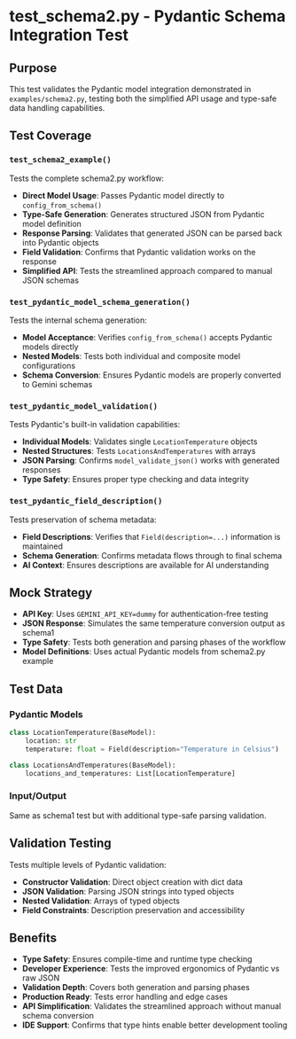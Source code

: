 # test_schema2.py - Pydantic Schema Integration Test

## Purpose

This test validates the Pydantic model integration demonstrated in `examples/schema2.py`, testing both the simplified API usage and type-safe data handling capabilities.

## Test Coverage

### `test_schema2_example()`
Tests the complete schema2.py workflow:
- **Direct Model Usage**: Passes Pydantic model directly to `config_from_schema()`
- **Type-Safe Generation**: Generates structured JSON from Pydantic model definition
- **Response Parsing**: Validates that generated JSON can be parsed back into Pydantic objects
- **Field Validation**: Confirms that Pydantic validation works on the response
- **Simplified API**: Tests the streamlined approach compared to manual JSON schemas

### `test_pydantic_model_schema_generation()`
Tests the internal schema generation:
- **Model Acceptance**: Verifies `config_from_schema()` accepts Pydantic models directly
- **Nested Models**: Tests both individual and composite model configurations
- **Schema Conversion**: Ensures Pydantic models are properly converted to Gemini schemas

### `test_pydantic_model_validation()`
Tests Pydantic's built-in validation capabilities:
- **Individual Models**: Validates single `LocationTemperature` objects
- **Nested Structures**: Tests `LocationsAndTemperatures` with arrays
- **JSON Parsing**: Confirms `model_validate_json()` works with generated responses
- **Type Safety**: Ensures proper type checking and data integrity

### `test_pydantic_field_description()`
Tests preservation of schema metadata:
- **Field Descriptions**: Verifies that `Field(description=...)` information is maintained
- **Schema Generation**: Confirms metadata flows through to final schema
- **AI Context**: Ensures descriptions are available for AI understanding

## Mock Strategy

- **API Key**: Uses `GEMINI_API_KEY=dummy` for authentication-free testing
- **JSON Response**: Simulates the same temperature conversion output as schema1
- **Type Safety**: Tests both generation and parsing phases of the workflow
- **Model Definitions**: Uses actual Pydantic models from schema2.py example

## Test Data

### Pydantic Models
```python
class LocationTemperature(BaseModel):
    location: str
    temperature: float = Field(description="Temperature in Celsius")

class LocationsAndTemperatures(BaseModel):
    locations_and_temperatures: List[LocationTemperature]
```

### Input/Output
Same as schema1 test but with additional type-safe parsing validation.

## Validation Testing

Tests multiple levels of Pydantic validation:
- **Constructor Validation**: Direct object creation with dict data
- **JSON Validation**: Parsing JSON strings into typed objects
- **Nested Validation**: Arrays of typed objects
- **Field Constraints**: Description preservation and accessibility

## Benefits

- **Type Safety**: Ensures compile-time and runtime type checking
- **Developer Experience**: Tests the improved ergonomics of Pydantic vs raw JSON
- **Validation Depth**: Covers both generation and parsing phases
- **Production Ready**: Tests error handling and edge cases
- **API Simplification**: Validates the streamlined approach without manual schema conversion
- **IDE Support**: Confirms that type hints enable better development tooling